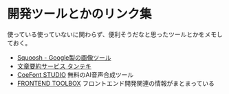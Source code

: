 # 開発ツールとかのリンク集

使っている使っていないに関わらず、便利そうだなと思ったツールとかをメモしておく。

- [Squoosh - Google製の画像ツール](https://squoosh.app/)
- [文章要約サービス タンテキ](https://ai-tanteki.com/)
- [CoeFont STUDIO](https://coefont.studio/) 無料のAI音声合成ツール
- [FRONTEND TOOLBOX](https://www.akshay.rocks/resources) フロントエンド開発関連の情報がまとまっている